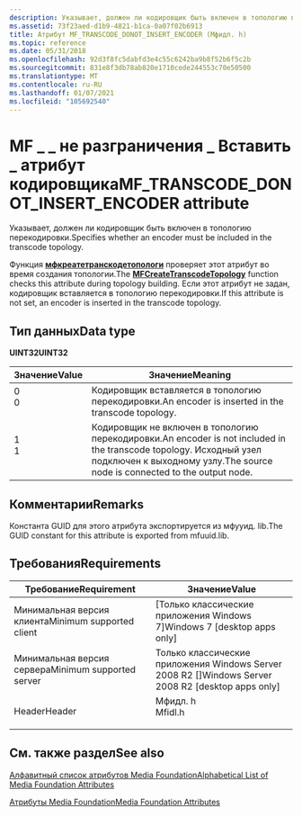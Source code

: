 ```yaml
---
description: Указывает, должен ли кодировщик быть включен в топологию перекодировки.
ms.assetid: 73f23aed-d1b9-4821-b1ca-0a07f02b6913
title: Атрибут MF_TRANSCODE_DONOT_INSERT_ENCODER (Мфидл. h)
ms.topic: reference
ms.date: 05/31/2018
ms.openlocfilehash: 92d3f8fc5dabfd3e4c55c6242ba9b8f52b6f5c2b
ms.sourcegitcommit: 831e8f3db78ab820e1710cede244553c70e50500
ms.translationtype: MT
ms.contentlocale: ru-RU
ms.lasthandoff: 01/07/2021
ms.locfileid: "105692540"
---
```

# <a name="mf_transcode_donot_insert_encoder-attribute"></a><span data-ttu-id="454e1-103">MF \_ \_ не разграничения \_ Вставить \_ атрибут кодировщика</span><span class="sxs-lookup"><span data-stu-id="454e1-103">MF\_TRANSCODE\_DONOT\_INSERT\_ENCODER attribute</span></span>

<span data-ttu-id="454e1-104">Указывает, должен ли кодировщик быть включен в топологию перекодировки.</span><span class="sxs-lookup"><span data-stu-id="454e1-104">Specifies whether an encoder must be included in the transcode topology.</span></span>

<span data-ttu-id="454e1-105">Функция [**мфкреатетранскодетопологи**](/windows/desktop/api/mfidl/nf-mfidl-mfcreatetranscodetopology) проверяет этот атрибут во время создания топологии.</span><span class="sxs-lookup"><span data-stu-id="454e1-105">The [**MFCreateTranscodeTopology**](/windows/desktop/api/mfidl/nf-mfidl-mfcreatetranscodetopology) function checks this attribute during topology building.</span></span> <span data-ttu-id="454e1-106">Если этот атрибут не задан, кодировщик вставляется в топологию перекодировки.</span><span class="sxs-lookup"><span data-stu-id="454e1-106">If this attribute is not set, an encoder is inserted in the transcode topology.</span></span>

## <a name="data-type"></a><span data-ttu-id="454e1-107">Тип данных</span><span class="sxs-lookup"><span data-stu-id="454e1-107">Data type</span></span>

<span data-ttu-id="454e1-108">**UINT32**</span><span class="sxs-lookup"><span data-stu-id="454e1-108">**UINT32**</span></span>



| <span data-ttu-id="454e1-109">Значение</span><span class="sxs-lookup"><span data-stu-id="454e1-109">Value</span></span>                                                                        | <span data-ttu-id="454e1-110">Значение</span><span class="sxs-lookup"><span data-stu-id="454e1-110">Meaning</span></span>                                                                                                           |
|------------------------------------------------------------------------------|-------------------------------------------------------------------------------------------------------------------|
| <dl> <span data-ttu-id="454e1-111"><dt>0</dt></span><span class="sxs-lookup"><span data-stu-id="454e1-111"><dt>0</dt></span></span> </dl> | <span data-ttu-id="454e1-112">Кодировщик вставляется в топологию перекодировки.</span><span class="sxs-lookup"><span data-stu-id="454e1-112">An encoder is inserted in the transcode topology.</span></span><br/>                                                      |
| <dl> <span data-ttu-id="454e1-113"><dt>1</dt></span><span class="sxs-lookup"><span data-stu-id="454e1-113"><dt>1</dt></span></span> </dl> | <span data-ttu-id="454e1-114">Кодировщик не включен в топологию перекодировки.</span><span class="sxs-lookup"><span data-stu-id="454e1-114">An encoder is not included in the transcode topology.</span></span> <span data-ttu-id="454e1-115">Исходный узел подключен к выходному узлу.</span><span class="sxs-lookup"><span data-stu-id="454e1-115">The source node is connected to the output node.</span></span><br/> |



 

## <a name="remarks"></a><span data-ttu-id="454e1-116">Комментарии</span><span class="sxs-lookup"><span data-stu-id="454e1-116">Remarks</span></span>

<span data-ttu-id="454e1-117">Константа GUID для этого атрибута экспортируется из мфууид. lib.</span><span class="sxs-lookup"><span data-stu-id="454e1-117">The GUID constant for this attribute is exported from mfuuid.lib.</span></span>

## <a name="requirements"></a><span data-ttu-id="454e1-118">Требования</span><span class="sxs-lookup"><span data-stu-id="454e1-118">Requirements</span></span>



| <span data-ttu-id="454e1-119">Требование</span><span class="sxs-lookup"><span data-stu-id="454e1-119">Requirement</span></span> | <span data-ttu-id="454e1-120">Значение</span><span class="sxs-lookup"><span data-stu-id="454e1-120">Value</span></span> |
|-------------------------------------|------------------------------------------------------------------------------------|
| <span data-ttu-id="454e1-121">Минимальная версия клиента</span><span class="sxs-lookup"><span data-stu-id="454e1-121">Minimum supported client</span></span><br/> | <span data-ttu-id="454e1-122">\[Только классические приложения Windows 7\]</span><span class="sxs-lookup"><span data-stu-id="454e1-122">Windows 7 \[desktop apps only\]</span></span><br/>                                         |
| <span data-ttu-id="454e1-123">Минимальная версия сервера</span><span class="sxs-lookup"><span data-stu-id="454e1-123">Minimum supported server</span></span><br/> | <span data-ttu-id="454e1-124">Только классические приложения Windows Server 2008 R2 \[\]</span><span class="sxs-lookup"><span data-stu-id="454e1-124">Windows Server 2008 R2 \[desktop apps only\]</span></span><br/>                            |
| <span data-ttu-id="454e1-125">Header</span><span class="sxs-lookup"><span data-stu-id="454e1-125">Header</span></span><br/>                   | <dl> <span data-ttu-id="454e1-126"><dt>Мфидл. h</dt></span><span class="sxs-lookup"><span data-stu-id="454e1-126"><dt>Mfidl.h</dt></span></span> </dl> |



## <a name="see-also"></a><span data-ttu-id="454e1-127">См. также раздел</span><span class="sxs-lookup"><span data-stu-id="454e1-127">See also</span></span>

<dl> <dt>

[<span data-ttu-id="454e1-128">Алфавитный список атрибутов Media Foundation</span><span class="sxs-lookup"><span data-stu-id="454e1-128">Alphabetical List of Media Foundation Attributes</span></span>](alphabetical-list-of-media-foundation-attributes.md)
</dt> <dt>

[<span data-ttu-id="454e1-129">Атрибуты Media Foundation</span><span class="sxs-lookup"><span data-stu-id="454e1-129">Media Foundation Attributes</span></span>](media-foundation-attributes.md)
</dt> </dl>

 

 




